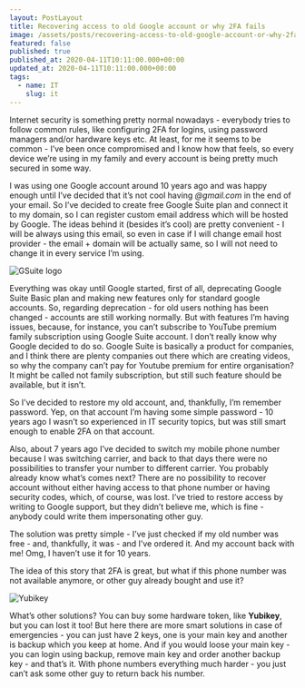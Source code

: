 ```yaml
---
layout: PostLayout
title: Recovering access to old Google account or why 2FA fails
image: /assets/posts/recovering-access-to-old-google-account-or-why-2fa-fails.jpg
featured: false
published: true
published_at: 2020-04-11T10:11:00.000+00:00
updated_at: 2020-04-11T10:11:00.000+00:00
tags:
  - name: IT
    slug: it
---
```

Internet security is something pretty normal nowadays - everybody tries to follow common rules, like configuring 2FA for logins, using password managers and/or hardware keys etc. At least, for me it seems to be common - I’ve been once compromised and I know how that feels, so every device we’re using in my family and every account is being pretty much secured in some way.

I was using one Google account around 10 years ago and was happy enough until I’ve decided that it’s not cool having _@gmail.com_ in the end of your email. So I’ve decided to create free Google Suite plan and connect it to my domain, so I can register custom email address which will be hosted by Google. The ideas behind it (besides it’s cool) are pretty convenient - I will be always using this email, so even in case if I will change email host provider - the email + domain will be actually same, so I will not need to change it in every service I’m using.

![GSuite logo](/assets/posts/gsuite.png)

Everything was okay until Google started, first of all, deprecating Google Suite Basic plan and making new features only for standard google accounts. So, regarding deprecation - for old users nothing has been changed - accounts are still working normally. But with features I’m having issues, because, for instance, you can’t subscribe to YouTube premium family subscription using Google Suite account. I don’t really know why Google decided to do so. Google Suite is basically a product for companies, and I think there are plenty companies out there which are creating videos, so why the company can’t pay for Youtube premium for entire organisation? It might be called not family subscription, but still such feature should be available, but it isn’t.

So I’ve decided to restore my old account, and, thankfully, I’m remember password. Yep, on that account I’m having some simple password - 10 years ago I wasn’t so experienced in IT security topics, but was still smart enough to enable 2FA on that account.

Also, about 7 years ago I’ve decided to switch my mobile phone number because I was switching carrier, and back to that days there were no possibilities to transfer your number to different carrier. You probably already know what’s comes next? There are no possibility to recover account without either having access to that phone number or having security codes, which, of course, was lost. I’ve tried to restore access by writing to Google support, but they didn’t believe me, which is fine - anybody could write them impersonating other guy.

The solution was pretty simple - I’ve just checked if my old number was free - and, thankfully, it was - and I’ve ordered it. And my account back with me! Omg, I haven’t use it for 10 years.

The idea of this story that 2FA is great, but what if this phone number was not available anymore, or other guy already bought and use it?

![Yubikey](/assets/posts/yubikey.png)

What’s other solutions? You can buy some hardware token, like **Yubikey**, but you can lost it too! But here there are more smart solutions in case of emergencies - you can just have 2 keys, one is your main key and another is backup which you keep at home. And if you would loose your main key - you can login using backup, remove main key and order another backup key - and that’s it. With phone numbers everything much harder - you just can’t ask some other guy to return back his number.
